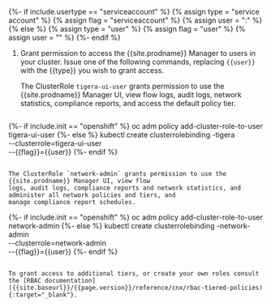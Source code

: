 {%- if include.usertype == "serviceaccount" %}
  {% assign type = "service account" %}
  {% assign flag = "serviceaccount" %}
  {% assign user = "<NAMESPACE>:<USER>" %}
{% else %}
  {% assign type = "user" %}
  {% assign flag = "user" %}
  {% assign user = "<USER>" %}
{%- endif %}
1. Grant permission to access the {{site.prodname}} Manager to users in your cluster. Issue one of the following
   commands, replacing `{{user}}` with the {{type}} you wish to grant access.

   The ClusterRole `tigera-ui-user` grants permission to use the {{site.prodname}} Manager UI, view flow
   logs, audit logs, network statistics, compliance reports, and access the default policy tier.

   ```
{%- if include.init == "openshift" %}
   oc adm policy add-cluster-role-to-user tigera-ui-user <USER>
{%- else %}
   kubectl create clusterrolebinding <USER>-tigera \
     --clusterrole=tigera-ui-user \
     --{{flag}}={{user}}
{%- endif %}
   ```

   The ClusterRole `network-admin` grants permission to use the {{site.prodname}} Manager UI, view flow
   logs, audit logs, compliance reports and network statistics, and administer all network policies and tiers, and
   manage compliance report schedules.

   ```
{%- if include.init == "openshift" %}
   oc adm policy add-cluster-role-to-user network-admin <USER>
{%- else %}
   kubectl create clusterrolebinding <USER>-network-admin \
     --clusterrole=network-admin \
     --{{flag}}={{user}}
{%- endif %}
   ```

   To grant access to additional tiers, or create your own roles consult the [RBAC documentation]({{site.baseurl}}/{{page.version}}/reference/cnx/rbac-tiered-policies){:target="_blank"}.
